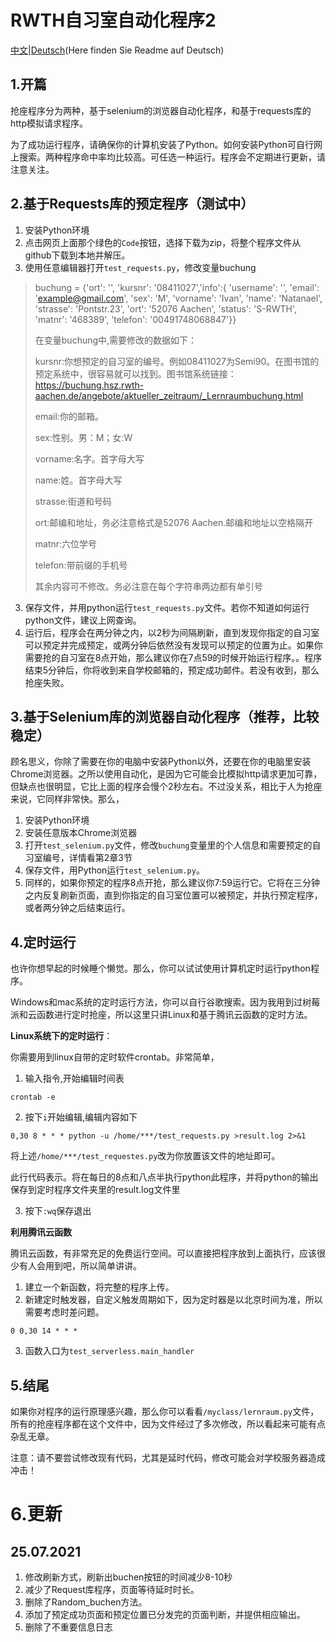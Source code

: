 # RWTH自习室自动化程序2

[中文](https://github.com/xieqifei/AutoLernraum)|[Deutsch](https://github.com/xieqifei/AutoLernraum/blob/main/README_DE.md)(Here finden Sie Readme auf Deutsch)

## 1.开篇

抢座程序分为两种，基于selenium的浏览器自动化程序，和基于requests库的http模拟请求程序。

为了成功运行程序，请确保你的计算机安装了Python。如何安装Python可自行网上搜索。两种程序命中率均比较高。可任选一种运行。程序会不定期进行更新，请注意关注。

## 2.基于Requests库的预定程序（测试中）

1. 安装Python环境
2. 点击网页上面那个绿色的`Code`按钮，选择下载为zip，将整个程序文件从github下载到本地并解压。
3. 使用任意编辑器打开`test_requests.py`，修改变量buchung

> buchung = {'ort': '', 'kursnr': '08411027','info':{ 'username': '', 'email': 'example@gmail.com', 'sex': 'M', 'vorname': 'Ivan', 'name': 'Natanael', 'strasse': 'Pontstr.23', 'ort': '52076 Aachen', 'status': 'S-RWTH', 'matnr': '468389', 'telefon': '00491748068847'}}
>
> 在变量buchung中,需要修改的数据如下：
>
> kursnr:你想预定的自习室的编号。例如08411027为Semi90。在图书馆的预定系统中，很容易就可以找到。图书馆系统链接：https://buchung.hsz.rwth-aachen.de/angebote/aktueller_zeitraum/_Lernraumbuchung.html
>
> email:你的邮箱。
>
> sex:性别。男：M；女:W
>
> vorname:名字。首字母大写
>
> name:姓。首字母大写
>
> strasse:街道和号码
>
> ort:邮编和地址，务必注意格式是52076 Aachen.邮编和地址以空格隔开
>
> matnr:六位学号
>
> telefon:带前缀的手机号
>
> 其余内容可不修改。务必注意在每个字符串两边都有单引号

3. 保存文件，并用python运行`test_requests.py`文件。若你不知道如何运行python文件，建议上网查询。
4. 运行后，程序会在两分钟之内，以2秒为间隔刷新，直到发现你指定的自习室可以预定并完成预定，或两分钟后依然没有发现可以预定的位置为止。如果你需要抢的自习室在8点开始，那么建议你在7点59的时候开始运行程序。。程序结束5分钟后，你将收到来自学校邮箱的，预定成功邮件。若没有收到，那么抢座失败。

## 3.基于Selenium库的浏览器自动化程序（推荐，比较稳定）

顾名思义，你除了需要在你的电脑中安装Python以外，还要在你的电脑里安装Chrome浏览器。之所以使用自动化，是因为它可能会比模拟http请求更加可靠，但缺点也很明显，它比上面的程序会慢个2秒左右。不过没关系，相比于人为抢座来说，它同样非常快。那么，

1. 安装Python环境
2. 安装任意版本Chrome浏览器
3. 打开`test_selenium.py`文件，修改`buchung`变量里的个人信息和需要预定的自习室编号，详情看第2章3节
4. 保存文件，用Python运行`test_selenium.py`。
5. 同样的，如果你预定的程序8点开抢，那么建议你7:59运行它。它将在三分钟之内反复刷新页面，直到你指定的自习室位置可以被预定，并执行预定程序，或者两分钟之后结束运行。

## 4.定时运行

也许你想早起的时候睡个懒觉。那么，你可以试试使用计算机定时运行python程序。

Windows和mac系统的定时运行方法，你可以自行谷歌搜索。因为我用到过树莓派和云函数进行定时抢座，所以这里只讲Linux和基于腾讯云函数的定时方法。

**Linux系统下的定时运行**：

你需要用到linux自带的定时软件crontab。非常简单，

1. 输入指令,开始编辑时间表

```shell
crontab -e
```

2. 按下`i`开始编辑,编辑内容如下

```shell
0,30 8 * * * python -u /home/***/test_requests.py >result.log 2>&1
```

将上述`/home/***/test_requestes.py`改为你放置该文件的地址即可。

此行代码表示。将在每日的8点和八点半执行python此程序，并将python的输出保存到定时程序文件夹里的result.log文件里

3. 按下`:wq`保存退出

**利用腾讯云函数**

腾讯云函数，有非常充足的免费运行空间。可以直接把程序放到上面执行，应该很少有人会用到吧，所以简单讲讲。

1. 建立一个新函数，将完整的程序上传。
2. 新建定时触发器，自定义触发周期如下，因为定时器是以北京时间为准，所以需要考虑时差问题。

```shell
0 0,30 14 * * *
```

3. 函数入口为`test_serverless.main_handler`

## 5.结尾

如果你对程序的运行原理感兴趣，那么你可以看看`/myclass/lernraum.py`文件，所有的抢座程序都在这个文件中，因为文件经过了多次修改，所以看起来可能有点杂乱无章。

注意：请不要尝试修改现有代码，尤其是延时代码，修改可能会对学校服务器造成冲击！

# 6.更新

## 25.07.2021 

1. 修改刷新方式，刷新出buchen按钮的时间减少8-10秒
2. 减少了Request库程序，页面等待延时时长。
3. 删除了Random_buchen方法。
4. 添加了预定成功页面和预定位置已分发完的页面判断，并提供相应输出。
5. 删除了不重要信息日志